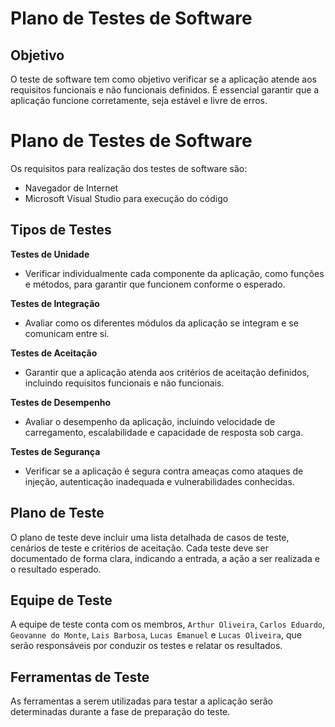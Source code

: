 # Plano de Testes de Software

## Objetivo

O teste de software tem como objetivo verificar se a aplicação atende aos requisitos funcionais e não funcionais definidos. É essencial garantir que a aplicação funcione corretamente, seja estável e livre de erros.

# Plano de Testes de Software

Os requisitos para realização dos testes de software são:

- Navegador de Internet
- Microsoft Visual Studio para execução do código

## Tipos de Testes

**Testes de Unidade**
-	Verificar individualmente cada componente da aplicação, como funções e métodos, para garantir que funcionem conforme o esperado.

**Testes de Integração**
- Avaliar como os diferentes módulos da aplicação se integram e se comunicam entre si.

**Testes de Aceitação**
- Garantir que a aplicação atenda aos critérios de aceitação definidos, incluindo requisitos funcionais e não funcionais.

**Testes de Desempenho**
- Avaliar o desempenho da aplicação, incluindo velocidade de carregamento, escalabilidade e capacidade de resposta sob carga.

**Testes de Segurança**
- Verificar se a aplicação é segura contra ameaças como ataques de injeção, autenticação inadequada e vulnerabilidades conhecidas.


## Plano de Teste
O plano de teste deve incluir uma lista detalhada de casos de teste, cenários de teste e critérios de aceitação. Cada teste deve ser documentado de forma clara, indicando a entrada, a ação a ser realizada e o resultado esperado.

## Equipe de Teste
A equipe de teste conta com os membros, `Arthur Oliveira`, `Carlos Eduardo`, `Geovanne do Monte`,
`Lais Barbosa`, `Lucas Emanuel` e `Lucas Oliveira`, que serão responsáveis por conduzir os testes e relatar os resultados.


## Ferramentas de Teste
As ferramentas a serem utilizadas para testar a aplicação serão determinadas durante a fase de preparação do teste.

